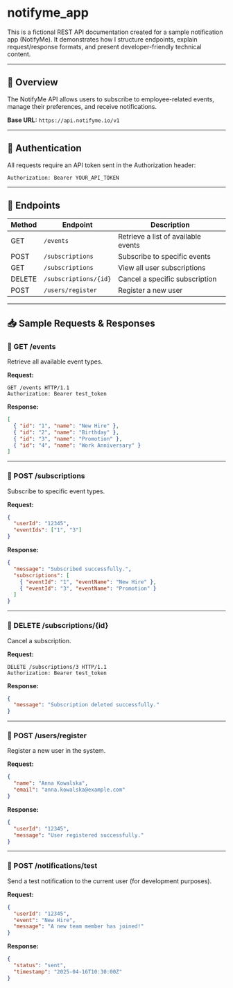 # notifyme_app

This is a fictional REST API documentation created for a sample notification app (NotifyMe). It demonstrates how I structure endpoints, explain request/response formats, and present developer-friendly technical content.

---

## 📘 Overview
The NotifyMe API allows users to subscribe to employee-related events, manage their preferences, and receive notifications. 

**Base URL:** `https://api.notifyme.io/v1`

---

## 🔐 Authentication
All requests require an API token sent in the Authorization header:
```http
Authorization: Bearer YOUR_API_TOKEN
```

---

## 🔗 Endpoints

| Method | Endpoint                | Description                          |
|--------|--------------------------|--------------------------------------|
| GET    | `/events`               | Retrieve a list of available events  |
| POST   | `/subscriptions`        | Subscribe to specific events         |
| GET    | `/subscriptions`        | View all user subscriptions          |
| DELETE | `/subscriptions/{id}`   | Cancel a specific subscription       |
| POST   | `/users/register`       | Register a new user                  |

---

## 📥 Sample Requests & Responses

### 🔹 GET /events
Retrieve all available event types.

**Request:**
```http
GET /events HTTP/1.1
Authorization: Bearer test_token
```

**Response:**
```json
[
  { "id": "1", "name": "New Hire" },
  { "id": "2", "name": "Birthday" },
  { "id": "3", "name": "Promotion" },
  { "id": "4", "name": "Work Anniversary" }
]
```

---

### 🔹 POST /subscriptions
Subscribe to specific event types.

**Request:**
```json
{
  "userId": "12345",
  "eventIds": ["1", "3"]
}
```

**Response:**
```json
{
  "message": "Subscribed successfully.",
  "subscriptions": [
    { "eventId": "1", "eventName": "New Hire" },
    { "eventId": "3", "eventName": "Promotion" }
  ]
}
```

---

### 🔹 DELETE /subscriptions/{id}
Cancel a subscription.

**Request:**
```http
DELETE /subscriptions/3 HTTP/1.1
Authorization: Bearer test_token
```

**Response:**
```json
{
  "message": "Subscription deleted successfully."
}
```

---

### 🔹 POST /users/register
Register a new user in the system.

**Request:**
```json
{
  "name": "Anna Kowalska",
  "email": "anna.kowalska@example.com"
}
```

**Response:**
```json
{
  "userId": "12345",
  "message": "User registered successfully."
}
```

---

### 🔹 POST /notifications/test
Send a test notification to the current user (for development purposes).

**Request:**
```json
{
  "userId": "12345",
  "event": "New Hire",
  "message": "A new team member has joined!"
}
```

**Response:**
```json
{
  "status": "sent",
  "timestamp": "2025-04-16T10:30:00Z"
}
